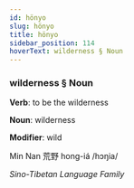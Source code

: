 ```yaml
---
id: hönyo
slug: hönyo
title: hönyo
sidebar_position: 114
hoverText: wilderness § Noun
---
```


### wilderness § Noun

**Verb**: to be the wilderness

**Noun**: wilderness

**Modifier**: wild

Min Nan 荒野 hong-iá /hɔŋia/

*Sino-Tibetan Language Family*